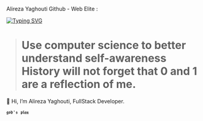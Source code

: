 Alireza Yaghouti Github - Web Elite :

[![Typing SVG](https://readme-typing-svg.herokuapp.com?font=Honk&size=28&pause=1000&center=true&vCenter=true&random=false&width=500&height=100&lines=PHP+(Laravel+Framework);Html5+-+Css+(Tailwind+framework);Javascript+(jQuery+library))](https://git.io/typing-svg)

> # Use computer science to better understand self-awareness<br> History will not forget that 0 and 1 are a reflection of me.
👋 Hi, I’m Alireza Yaghouti, FullStack Developer.

`𝖌𝖔𝖉'𝖘 𝖕𝖑𝖆𝖓`
